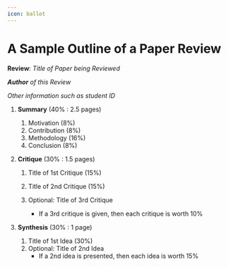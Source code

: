 ```yaml
---
icon: ballot
---
```


# A Sample Outline of a Paper Review

**Review**: _Title of Paper being Reviewed_

_**Author** of this Review_

_Other information such as student ID_

1.  **Summary** (40% : 2.5 pages)

    1. Motivation (8%)
    2. Contribution (8%)
    3. Methodology (16%)
    4. Conclusion (8%)


2. **Critique** (30% : 1.5 pages)
   1. Title of 1st Critique (15%)
   2. Title of 2nd Critique (15%)
   3.  Optional: Title of 3rd Critique

       * If a 3rd critique is given, then each critique is worth 10%


3. **Synthesis** (30% : 1 page)
   1. Title of 1st Idea (30%)
   2. Optional: Title of 2nd Idea
      * If a 2nd idea is presented, then each idea is worth 15%


